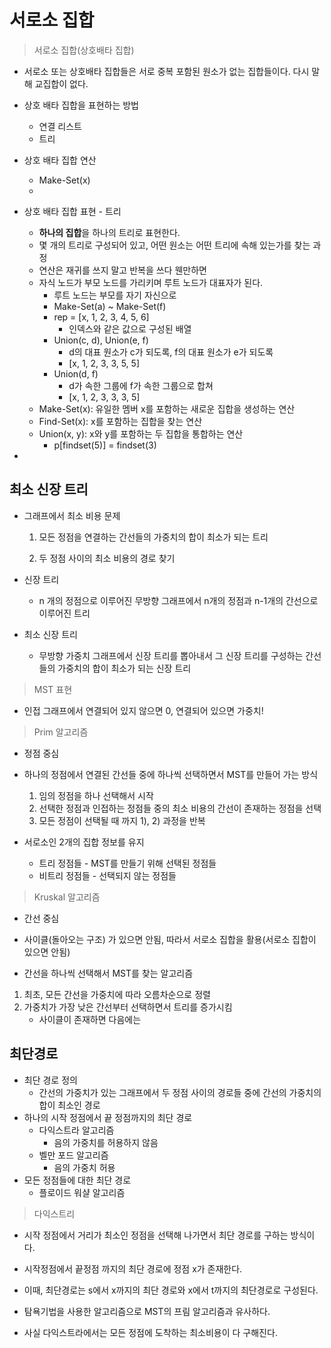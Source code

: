 # 서로소 집합

> 서로소 집합(상호배타 집합)

- 서로소 또는 상호배타 집합들은 서로 중복 포함된 원소가 없는 집합들이다. 다시 말해 교집합이 없다.



- 상호 배타 집합을 표현하는 방법
  - 연결 리스트
  - 트리
- 상호 배타 집합 연산
  - Make-Set(x)
  -  



- 상호 배타 집합 표현 - 트리
  - **하나의 집합**을 하나의 트리로 표현한다.
  - 몇 개의 트리로 구성되어 있고, 어떤 원소는 어떤 트리에 속해 있는가를 찾는 과정
  - 연산은 재귀를 쓰지 말고 반복을 쓰다 웬만하면
  - 자식 노드가 부모 노드를 가리키며 루트 노드가 대표자가 된다.
    - 루트 노드는 부모를 자기 자신으로
    - Make-Set(a) ~ Make-Set(f)
    - rep = [x, 1, 2, 3, 4, 5, 6]
      - 인덱스와 같은 값으로 구성된 배열
    - Union(c, d), Union(e, f)
      - d의 대표 원소가 c가 되도록, f의 대표 원소가 e가 되도록
      - [x, 1, 2, 3, 3, 5, 5]
    - Union(d, f)
      - d가 속한 그룹에 f가 속한 그룹으로 합쳐
      - [x, 1, 2, 3, 3, 3, 5]
  - Make-Set(x): 유일한 멤버 x를 포함하는 새로운 집합을 생성하는 연산
  - Find-Set(x): x를 포함하는 집합을 찾는 연산
  - Union(x, y): x와 y를 포함하는 두 집합을 통합하는 연산
    - p[findset(5)] = findset(3)

- 

## 최소 신장 트리

- 그래프에서 최소 비용 문제

  1) 모든 정점을 연결하는 간선들의 가중치의 합이 최소가 되는 트리

  2) 두 정점 사이의 최소 비용의 경로 찾기

- 신장 트리

  - n 개의 정점으로 이루어진 무방향 그래프에서 n개의 정점과 n-1개의 간선으로 이루어진 트리

- 최소 신장 트리

  - 무방향 가중치 그래프에서 신장 트리를 뽑아내서 그 신장 트리를 구성하는 간선들의 가중치의 합이 최소가 되는 신장 트리



> MST 표현

- 인접 그래프에서 연결되어 있지 않으면 0, 연결되어 있으면 가중치!



> Prim 알고리즘

- 정점 중심

- 하나의 정점에서 연결된 간선들 중에 하나씩 선택하면서 MST를 만들어 가는 방식
  1) 임의 정점을 하나 선택해서 시작
  2) 선택한 정점과 인접하는 정점들 중의 최소 비용의 간선이 존재하는 정점을 선택
  3) 모든 정점이 선택될 때 까지 1), 2) 과정을 반복
- 서로소인 2개의 집합 정보를 유지
  - 트리 정점들 - MST를 만들기 위해 선택된 정점들
  - 비트리 정점들 - 선택되지 않는 정점들



> Kruskal 알고리즘

- 간선 중심
- 사이클(돌아오는 구조) 가 있으면 안됨, 따라서 서로소 집합을 활용(서로소 집합이 있으면 안됨)

- 간선을 하나씩 선택해서 MST를 찾는 알고리즘

1) 최초, 모든 간선을 가중치에 따라 오름차순으로 정렬
2) 가중치가 가장 낮은 간선부터 선택하면서 트리를 증가시킴
   - 사이클이 존재하면 다음에는 



## 최단경로

- 최단 경로 정의
  - 간선의 가중치가 있는 그래프에서 두 정점 사이의 경로들 중에 간선의 가중치의 합이 최소인 경로
- 하나의 시작 정점에서 끝 정점까지의 최단 경로
  - 다익스트라 알고리즘
    - 음의 가중치를 허용하지 않음
  - 벨만 포드 알고리즘
    - 음의 가중치 허용
- 모든 정점들에 대한 최단 경로
  - 플로이드 워샬 알고리즘





> 다익스트리

- 시작 정점에서 거리가 최소인 정점을 선택해 나가면서 최단 경로를 구하는 방식이다.
- 시작정점에서 끝정점 까지의 최단 경로에 정점 x가 존재한다.
- 이때, 최단경로는 s에서 x까지의 최단 경로와 x에서 t까지의 최단경로로 구성된다.
- 탐욕기법을 사용한 알고리즘으로 MST의 프림 알고리즘과 유사하다.



- 사실 다익스트라에서는 모든 정점에 도착하는 최소비용이 다 구해진다. 





